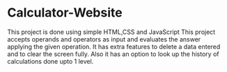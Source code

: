 # Calculator-Website

This project is done using simple HTML,CSS and JavaScript
This project accepts operands and operators as input and evaluates the answer applying the given operation.
It has extra features to delete a data entered and to clear the screen fully.
Also it has an option to look up the history of calculations done upto 1 level.
